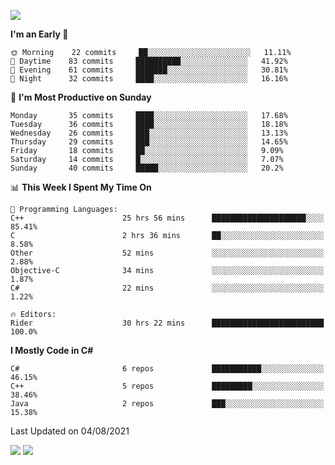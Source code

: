 ![](https://komarev.com/ghpvc/?username=lilpidgey&color=red)
<!--START_SECTION:waka-->
**I'm an Early 🐤** 

```text
🌞 Morning    22 commits     ██░░░░░░░░░░░░░░░░░░░░░░░   11.11% 
🌆 Daytime    83 commits     ██████████░░░░░░░░░░░░░░░   41.92% 
🌃 Evening    61 commits     ███████░░░░░░░░░░░░░░░░░░   30.81% 
🌙 Night      32 commits     ████░░░░░░░░░░░░░░░░░░░░░   16.16%

```
📅 **I'm Most Productive on Sunday** 

```text
Monday       35 commits     ████░░░░░░░░░░░░░░░░░░░░░   17.68% 
Tuesday      36 commits     ████░░░░░░░░░░░░░░░░░░░░░   18.18% 
Wednesday    26 commits     ███░░░░░░░░░░░░░░░░░░░░░░   13.13% 
Thursday     29 commits     ███░░░░░░░░░░░░░░░░░░░░░░   14.65% 
Friday       18 commits     ██░░░░░░░░░░░░░░░░░░░░░░░   9.09% 
Saturday     14 commits     █░░░░░░░░░░░░░░░░░░░░░░░░   7.07% 
Sunday       40 commits     █████░░░░░░░░░░░░░░░░░░░░   20.2%

```


📊 **This Week I Spent My Time On** 

```text
💬 Programming Languages: 
C++                      25 hrs 56 mins      █████████████████████░░░░   85.41% 
C                        2 hrs 36 mins       ██░░░░░░░░░░░░░░░░░░░░░░░   8.58% 
Other                    52 mins             ░░░░░░░░░░░░░░░░░░░░░░░░░   2.88% 
Objective-C              34 mins             ░░░░░░░░░░░░░░░░░░░░░░░░░   1.87% 
C#                       22 mins             ░░░░░░░░░░░░░░░░░░░░░░░░░   1.22%

🔥 Editors: 
Rider                    30 hrs 22 mins      █████████████████████████   100.0%

```

**I Mostly Code in C#** 

```text
C#                       6 repos             ███████████░░░░░░░░░░░░░░   46.15% 
C++                      5 repos             █████████░░░░░░░░░░░░░░░░   38.46% 
Java                     2 repos             ███░░░░░░░░░░░░░░░░░░░░░░   15.38%

```



 Last Updated on 04/08/2021
<!--END_SECTION:waka-->
![](https://hit.yhype.me/github/profile?user_id=42968544)
![](https://komarev.com/ghpvc/?lilpidgey)
